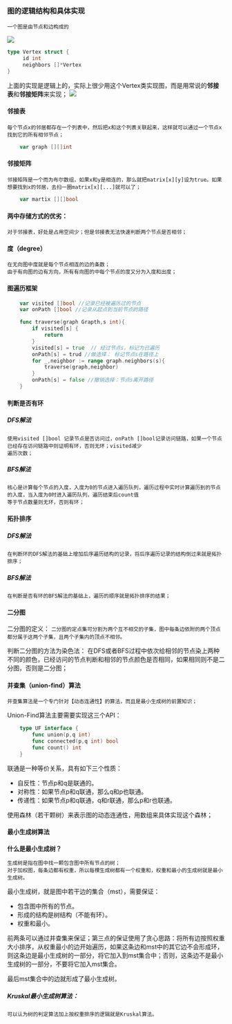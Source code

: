 ### 图的逻辑结构和具体实现

```一个图是由节点和边构成的```

<img src="https://labuladong.gitee.io/algo/images/%e5%9b%be/0.jpg"></img>

```go
type Vertex struct {
     id int
     neighbors []*Vertex                    
}
```

上面的实现是逻辑上的，实际上很少用这个Vertex类实现图，而是用常说的**邻接表**和**邻接矩阵**来实现；
<img src="https://labuladong.gitee.io/algo/images/%e5%9b%be/2.jpeg"></img>

#### 邻接表
    每个节点x的邻居都存在一个列表中，然后把x和这个列表关联起来，这样就可以通过一个节点x找到它的所有相邻节点；

```go
    var graph [][]int
```

#### 邻接矩阵
    邻接矩阵是一个而为布尔数组，如果x和y是相连的，那么就把matrix[x][y]设为true。如果想要找到x的邻居，去扫一圈matrix[x][...]就可以了；

```go
    var martix [][]bool
```

#### 两中存储方式的优劣：
    对于邻接表，好处是占用空间少；但是邻接表无法快速判断两个节点是否相邻；

#### 度（degree）
    在无向图中度就是每个节点相连的边的条数；
    由于有向图的边有方向，所有有向图的中每个节点的度又分为入度和出度；
    
#### 图遍历框架
```go
    var visited []bool //记录已经被遍历过的节点
    var onPath []bool //记录从起点到当前节点的路径

    func traverse(graph Grapth,s int){
        if visited[s] {
            return             
        }
        visited[s] = true  // 经过节点s，标记为已遍历
        onPath[s] = trud //做选择： 标记节点s在路径上
        for _,neighbor := range graph.neighbors(s){
            traverse(graph,neighbor)
        }
        onPath[s] = false //撤销选择：节点s离开路径
    }
```

#### 判断是否有环 
##### DFS解法
    使用visited []bool 记录节点是否访问过，onPath []bool记录访问链路，如果一个节点已经存在访问链路中则证明有环，否则无环；visited减少
    遍历次数；
##### BFS解法 
    核心是计算每个节点的入度，入度为0的节点进入遍历队列，遍历过程中实时计算遍历到的节点的入度，当入度为0时进入遍历队列，遍历结束后count值
    等于节点数量则无环，否则有环；

#### 拓扑排序
##### DFS解法
    在判断环的DFS解法的基础上增加后序遍历结构的记录，将后序遍历记录的结构倒过来就是拓扑排序；
##### BFS解法
    在判断是否有环的BFS解法的基础上，遍历的顺序就是拓扑排序的结果；
    
#### 二分图
二分图的定义：
```二分图的定点集可分割为两个互不相交的子集，图中每条边依附的两个顶点都分属于这两个子集，且两个子集内的顶点不相邻。```

判断二分图的方法为染色法： 在DFS或者BFS过程中依次给相邻的节点染上两种不同的颜色，已经访问的节点判断和相邻的节点颜色是否相同，如果相同则不是二分图，否则是二分图；

#### 并查集（union-find）算法
    并查集算法是一个专门针对【动态连通性】的算法，而且是最小生成树的前置知识；
    
Union-Find算法主要需要实现这三个API：
```go
    type UF interface {
        func union(p,q int)
        func connected(p,q int) bool
        func count() int
    }
```
    
联通是一种等价关系，具有如下三个性质：
- 自反性：节点p和q是联通的。
- 对称性：如果节点p和q联通，那么q和p也联通。
- 传递性：如果节点p和q联通，q和r联通，那么p和r也联通。

使用森林（若干颗树）来表示图的动态连通性，用数组来具体实现这个森林；

#### 最小生成树算法
**什么是最小生成树？**
```text
生成树是指在图中找一颗包含图中所有节点的树；
对于加权图，每条边都有权重，所以每棵生成树都有一个权重和，权重和最小的生成树就是最小生成树。
```
最小生成树，就是图中若干边的集合（mst），需要保证：
- 包含图中所有的节点。
- 形成的结构是树结构（不能有环）。
- 权重和最小。

前两条可以通过并查集来保证；第三点的保证使用了贪心思路：将所有边按照权重大小排序，从权重最小的边开始遍历，如果这条边和mst中的其它边不会形成环，则这条边是最小生成树的一部分，将它加入到mst集合中；否则，这条边不是最小生成树的一部分，不要将它加入mst集合。

最后mst集合中的边就形成了最小生成树。
##### Kruskal最小生成树算法：
    可以认为树的判定算法加上按权重排序的逻辑就是Kruskal算法。

